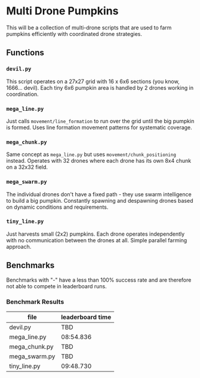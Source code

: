 # Multi Drone Pumpkins
This will be a collection of multi-drone scripts that are used to farm pumpkins efficiently with coordinated drone strategies.

## Functions

### `devil.py`
This script operates on a 27x27 grid with 16 x 6x6 sections (you know, 1666... devil). Each tiny 6x6 pumpkin area is handled by 2 drones working in coordination.

### `mega_line.py`
Just calls `movement/line_formation` to run over the grid until the big pumpkin is formed. Uses line formation movement patterns for systematic coverage.

### `mega_chunk.py`
Same concept as `mega_line.py` but uses `movement/chunk_positioning` instead. Operates with 32 drones where each drone has its own 8x4 chunk on a 32x32 field.

### `mega_swarm.py`
The individual drones don't have a fixed path - they use swarm intelligence to build a big pumpkin. Constantly spawning and despawning drones based on dynamic conditions and requirements.

### `tiny_line.py`
Just harvests small (2x2) pumpkins. Each drone operates independently with no communication between the drones at all. Simple parallel farming approach.

## Benchmarks
Benchmarks with "-" have a less than 100% success rate and are therefore not able to compete in leaderboard runs.

### Benchmark Results
| file         | leaderboard time |
| -----------  | ---------------- |
| devil.py     |              TBD |
| mega_line.py |        08:54.836 |
| mega_chunk.py|              TBD |
| mega_swarm.py|              TBD |
| tiny_line.py |        09:48.730 |
